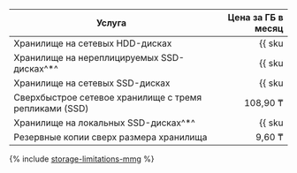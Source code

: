 | Услуга                                                | Цена за ГБ в месяц                                                       |
| ----- | ----: |
| Хранилище на сетевых HDD-дисках                       | {{ sku|KZT|mdb.cluster.network-hdd.mongodb|month|string }}               |
| Хранилище на нереплицируемых SSD-дисках^*^   | {{ sku|KZT|mdb.cluster.network-ssd-nonreplicated.mongodb|month|string }} |
| Хранилище на сетевых SSD-дисках                       | {{ sku|KZT|mdb.cluster.network-nvme.mongodb|month|string }}              |
| Сверхбыстрое сетевое хранилище с тремя репликами (SSD) | 108,90 ₸ |
| Хранилище на локальных SSD-дисках^*^         | {{ sku|KZT|mdb.cluster.local-nvme.mongodb|month|string }}                |
| Резервные копии сверх размера хранилища               | 9,60 ₸                                                                   |

{% include [storage-limitations-mmg](../../_includes/mdb/mmg/storage-limitations-note.md) %}
